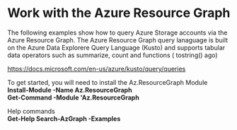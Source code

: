 # Work with the Azure Resource Graph
The following examples show how to query Azure Storage accounts via the Azure Resource Graph. The Azure Resource Graph query lanaguage is built on the Azure Data Explorere Query Language (Kusto) and supports tabular data operators such as summarize, count and functions ( tostring() ago)

https://docs.microsoft.com/en-us/azure/kusto/query/queries

To get started, you will need to install the Az.ResourceGraph Module<br/>
**Install-Module -Name Az.ResourceGraph**<br/>
**Get-Command -Module 'Az.ResourceGraph**

Help commands<br/>
**Get-Help Search-AzGraph -Examples**
